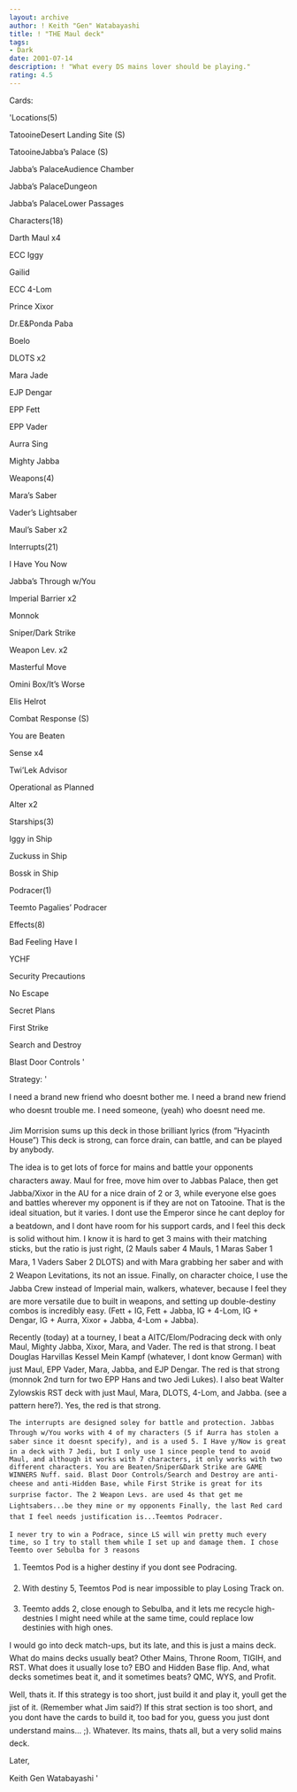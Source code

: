 ```yaml
---
layout: archive
author: ! Keith "Gen" Watabayashi
title: ! "THE Maul deck"
tags:
- Dark
date: 2001-07-14
description: ! "What every DS mains lover should be playing."
rating: 4.5
---
```

Cards: 

'Locations(5)

TatooineDesert Landing Site (S)

TatooineJabba’s Palace (S)

Jabba’s PalaceAudience Chamber

Jabba’s PalaceDungeon

Jabba’s PalaceLower Passages


Characters(18)

Darth Maul x4

ECC Iggy

Gailid

ECC 4-Lom

Prince Xixor

Dr.E&Ponda Paba

Boelo

DLOTS x2

Mara Jade

EJP Dengar

EPP Fett

EPP Vader

Aurra Sing

Mighty Jabba


Weapons(4)

Mara’s Saber

Vader’s Lightsaber

Maul’s Saber x2


Interrupts(21)

I Have You Now

Jabba’s Through w/You

Imperial Barrier x2

Monnok

Sniper/Dark Strike

Weapon Lev. x2

Masterful Move

Omini Box/It’s Worse

Elis Helrot

Combat Response (S)

You are Beaten

Sense x4

Twi’Lek Advisor

Operational as Planned

Alter x2


Starships(3)

Iggy in Ship

Zuckuss in Ship

Bossk in Ship


Podracer(1)

Teemto Pagalies’ Podracer


Effects(8)

Bad Feeling Have I

YCHF

Security Precautions

No Escape

Secret Plans

First Strike

Search and Destroy

Blast Door Controls '

Strategy: '

I need a brand new friend who doesnt bother me. I need a brand new friend who doesnt trouble me. I need someone, (yeah) who doesnt need me.


Jim Morrision sums up this deck in those brilliant lyrics (from ”Hyacinth House”) This deck is strong, can force drain, can battle, and can be played by anybody. 


The idea is to get lots of force for mains and battle your opponents characters away. Maul for free, move him over to Jabbas Palace, then get Jabba/Xixor in the AU for a nice drain of 2 or 3, while everyone else goes and battles wherever my opponent is if they are not on Tatooine. That is the ideal situation, but it varies. I dont use the Emperor since he cant deploy for a beatdown, and I dont have room for his support cards, and I feel this deck is solid without him. I know it is hard to get 3 mains with their matching sticks, but the ratio is just right, (2 Mauls saber  4 Mauls, 1 Maras Saber  1 Mara, 1 Vaders Saber  2 DLOTS) and with Mara grabbing her saber and with 2 Weapon Levitations, its not an issue. Finally, on character choice, I use the Jabba Crew instead of Imperial main, walkers, whatever, because I feel they are more versatile due to built in weapons, and setting up double-destiny combos is incredibly easy. (Fett + IG, Fett + Jabba, IG + 4-Lom, IG + Dengar, IG + Aurra, Xixor + Jabba, 4-Lom + Jabba).


Recently (today) at a tourney, I beat a AITC/Elom/Podracing deck with only Maul, Mighty Jabba, Xixor, Mara, and Vader. The red is that strong. I beat Douglas Harvillas Kessel Mein Kampf (whatever, I dont know German) with just Maul, EPP Vader, Mara, Jabba, and EJP Dengar. The red is that strong (monnok 2nd turn for two EPP Hans and two Jedi Lukes). I also beat Walter Zylowskis RST deck with just Maul, Mara, DLOTS, 4-Lom, and Jabba. (see a pattern here?). Yes, the red is that strong. 

	The interrupts are designed soley for battle and protection. Jabbas Through w/You works with 4 of my characters (5 if Aurra has stolen a saber since it doesnt specify), and is a used 5. I Have y/Now is great in a deck with 7 Jedi, but I only use 1 since people tend to avoid Maul, and although it works with 7 characters, it only works with two different characters. You are Beaten/Sniper&Dark Strike are GAME WINNERS Nuff. said. Blast Door Controls/Search and Destroy are anti-cheese and anti-Hidden Base, while First Strike is great for its surprise factor. The 2 Weapon Levs. are used 4s that get me Lightsabers...be they mine or my opponents Finally, the last Red card that I feel needs justification is...Teemtos Podracer.

	I never try to win a Podrace, since LS will win pretty much every time, so I try to stall them while I set up and damage them. I chose Teemto over Sebulba for 3 reasons

1) Teemtos Pod is a higher destiny if you dont see Podracing.

2) With destiny 5, Teemtos Pod is near impossible to play Losing Track on.

3) Teemto adds 2, close enough to Sebulba, and it lets me recycle high-destnies I might need while at the same time, could replace low destinies with high ones.


I would go into deck match-ups, but its late, and this is just a mains deck. What do mains decks usually beat? Other Mains, Throne Room, TIGIH, and RST. What does it usually lose to? EBO and Hidden Base flip. And, what decks sometimes beat it, and it sometimes beats? QMC, WYS, and Profit.


Well, thats it. If this strategy is too short, just build it and play it, youll get the jist of it. (Remember what Jim said?) If this strat section is too short, and you dont have the cards to build it, too bad for you, guess you just dont understand mains... ;). Whatever. Its mains, thats all, but a very solid mains deck.


Later,


Keith Gen Watabayashi    '